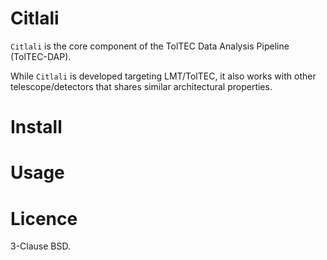 # Citlali

`Citlali` is the core component of the TolTEC Data Analysis Pipeline
(TolTEC-DAP).


While `Citlali` is developed targeting LMT/TolTEC, it also works with
other telescope/detectors that shares similar architectural properties.


# Install


<install>


# Usage

<usage>


# Licence

3-Clause BSD.
